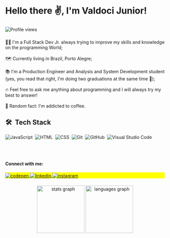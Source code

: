 <h1 align="left">Hello there ✌, I'm Valdoci Junior!</h1>

###

<p align="left"> <img src="https://komarev.com/ghpvc/?username=valdocijunior&color=yellow" alt="Profile views" /> </p>

###

<p align="left">👨‍💻 I'm a Full Stack Dev Jr. always trying to improve my skills and knowledge on the programming World;<br><br>🗺 Currently living in Brazil, Porto Alegre;<br><br>📚 I'm a Production Engineer and Analysis and System Development student (yes, you read that right, I'm doing two graduations at the same time 🤯);<br><br>🔥 Feel free to ask me anything about programming and I will always try my best to answer!<br><br>🤔 Random fact: I'm addicted to coffee.</p>

###

## 🛠 &nbsp;Tech Stack

![JavaScript](https://img.shields.io/badge/-JavaScript-05122A?style=flat&logo=javascript)&nbsp;
![HTML](https://img.shields.io/badge/-HTML-05122A?style=flat&logo=HTML5)&nbsp;
![CSS](https://img.shields.io/badge/-CSS-05122A?style=flat&logo=CSS3&logoColor=1572B6)&nbsp;
![Git](https://img.shields.io/badge/-Git-05122A?style=flat&logo=git)&nbsp;
![GitHub](https://img.shields.io/badge/-GitHub-05122A?style=flat&logo=github)&nbsp;
![Visual Studio Code](https://img.shields.io/badge/-Visual%20Studio%20Code-05122A?style=flat&logo=visual-studio-code&logoColor=007ACC)&nbsp;

<br><br>

<h4 align="left">Connect with me:</h4>

<p align="left" style="background:yellow">
<a href="https://codepen.io/valdocijunior" target="_blank">
  <img align="center" src="https://img.shields.io/badge/-valdocijunior-05122A?style=flat&logo=codepen" alt="codepen"/>
</a>
<a href="https://linkedin.com/in/valdocijunior" target="_blank">
  <img align="center" src="https://img.shields.io/badge/-valdocijunior-05122A?style=flat&logo=linkedin" alt="linkedin"/>
</a>
<a href="https://instagram.com/valdocimjr" target="_blank">
 <img align="center" src="https://img.shields.io/badge/-valdocimjr-05122A?style=flat&logo=instagram" alt="instagram"/>
</a>
</p>

###

<div align="center">
  <img src="https://github-readme-stats.vercel.app/api?hide_title=false&hide_rank=false&show_icons=true&include_all_commits=true&count_private=true&disable_animations=false&theme=dracula&locale=en&hide_border=false&username=valdocijunior" height="150" alt="stats graph"  />
  <img src="https://github-readme-stats.vercel.app/api/top-langs?locale=en&hide_title=false&layout=compact&card_width=320&langs_count=5&theme=dracula&hide_border=false&username=valdocijunior" height="150" alt="languages graph"  />
</div>

###



###
